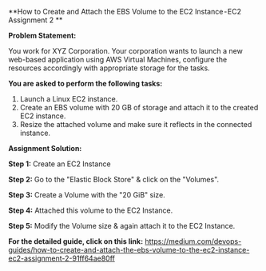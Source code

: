 **How to Create and Attach the EBS Volume to the EC2 Instance - EC2 Assignment 2 **

**Problem Statement:**

You work for XYZ Corporation. Your corporation wants to launch a new web-based application using AWS Virtual Machines, configure the resources accordingly with appropriate storage for the tasks.

**You are asked to perform the following tasks:**

1. Launch a Linux EC2 instance.
2. Create an EBS volume with 20 GB of storage and attach it to the created EC2 instance.
3. Resize the attached volume and make sure it reflects in the connected instance.

**Assignment Solution:** 

**Step 1:** Create an EC2 Instance

**Step 2:** Go to the "Elastic Block Store" & click on the "Volumes".

**Step 3:** Create a Volume with the "20 GiB" size.

**Step 4:** Attached this volume to the EC2 Instance.

**Step 5:** Modify the Volume size & again attach it to the EC2 Instance.

**For the detailed guide, click on this link:** https://medium.com/devops-guides/how-to-create-and-attach-the-ebs-volume-to-the-ec2-instance-ec2-assignment-2-91ff64ae80ff
